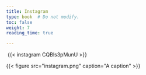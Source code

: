 ```yaml
---
title: Instagram
type: book  # Do not modify.
toc: false
weight: 7
reading_time: true

---
```




​		{{< instagram CQBls3pMunU >}}

{{< figure src="instagram.png" caption="A caption" >}}

